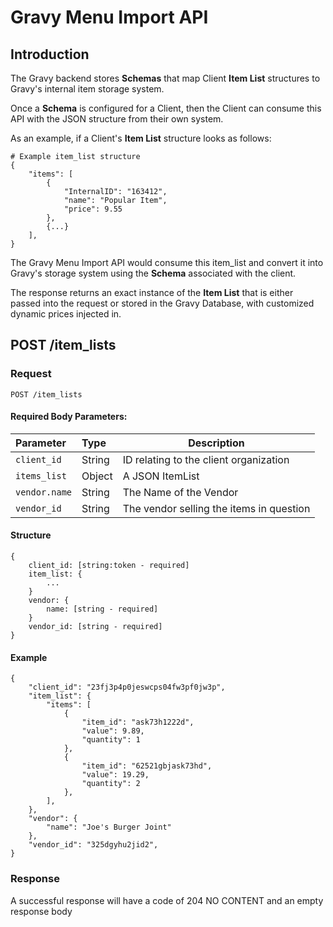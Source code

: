 # Gravy Menu Import API

## Introduction

The Gravy backend stores **Schemas** that map Client **Item List** structures to Gravy's internal item
storage system.

Once a **Schema** is configured for a Client, then the Client can consume this API with the JSON structure
from their own system.

As an example, if a Client's **Item List** structure looks as follows:
    
    # Example item_list structure
    {
        "items": [
            {
                "InternalID": "163412",
                "name": "Popular Item",
                "price": 9.55 
            },
            {...}
        ], 
    } 

The Gravy Menu Import API would consume this item_list and convert it into Gravy's storage system using the **Schema** associated with the client.

The response returns an exact instance of the **Item List** that is either 
passed into the request or stored in the Gravy Database, with customized dynamic prices
injected in.

## POST /item_lists

### Request

    POST /item_lists

#### Required Body Parameters:

| Parameter | Type | Description |
|:---|:---|---|
| `client_id` | String | ID relating to the client organization |
| `items_list` | Object | A JSON ItemList |
| `vendor.name` | String | The Name of the Vendor |
| `vendor_id` | String | The vendor selling the items in question |

#### Structure

    {
        client_id: [string:token - required]
        item_list: {
            ...
        }
        vendor: {
            name: [string - required]
        }
        vendor_id: [string - required] 
    }
 
#### Example
    
    {
        "client_id": "23fj3p4p0jeswcps04fw3pf0jw3p",
        "item_list": {
            "items": [
                {
                    "item_id": "ask73h1222d",
                    "value": 9.89,
                    "quantity": 1
                },
                {
                    "item_id": "62521gbjask73hd",
                    "value": 19.29,
                    "quantity": 2
                },
            ],
        },
        "vendor": {
            "name": "Joe's Burger Joint"
        },
        "vendor_id": "325dgyhu2jid2",
    }
    
### Response

A successful response will have a code of 204 NO CONTENT and an empty response body